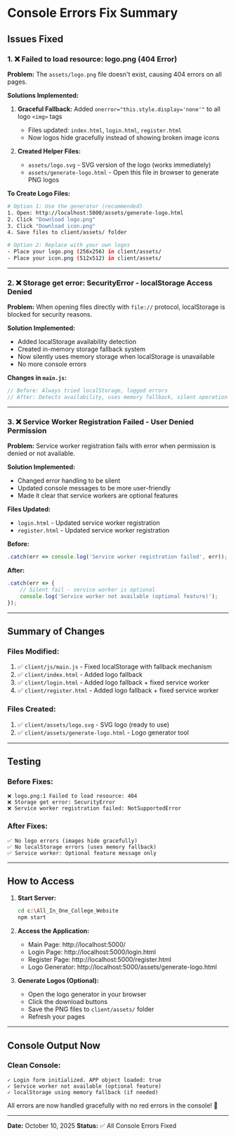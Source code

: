 # Console Errors Fix Summary

## Issues Fixed

### 1. ❌ Failed to load resource: logo.png (404 Error)
**Problem:** The `assets/logo.png` file doesn't exist, causing 404 errors on all pages.

**Solutions Implemented:**
1. **Graceful Fallback:** Added `onerror="this.style.display='none'"` to all logo `<img>` tags
   - Files updated: `index.html`, `login.html`, `register.html`
   - Now logos hide gracefully instead of showing broken image icons

2. **Created Helper Files:**
   - `assets/logo.svg` - SVG version of the logo (works immediately)
   - `assets/generate-logo.html` - Open this file in browser to generate PNG logos

**To Create Logo Files:**
```bash
# Option 1: Use the generator (recommended)
1. Open: http://localhost:5000/assets/generate-logo.html
2. Click "Download logo.png"
3. Click "Download icon.png"
4. Save files to client/assets/ folder

# Option 2: Replace with your own logos
- Place your logo.png (256x256) in client/assets/
- Place your icon.png (512x512) in client/assets/
```

---

### 2. ❌ Storage get error: SecurityError - localStorage Access Denied
**Problem:** When opening files directly with `file://` protocol, localStorage is blocked for security reasons.

**Solution Implemented:**
- Added localStorage availability detection
- Created in-memory storage fallback system
- Now silently uses memory storage when localStorage is unavailable
- No more console errors

**Changes in `main.js`:**
```javascript
// Before: Always tried localStorage, logged errors
// After: Detects availability, uses memory fallback, silent operation
```

---

### 3. ❌ Service Worker Registration Failed - User Denied Permission
**Problem:** Service worker registration fails with error when permission is denied or not available.

**Solution Implemented:**
- Changed error handling to be silent
- Updated console messages to be more user-friendly
- Made it clear that service workers are optional features

**Files Updated:**
- `login.html` - Updated service worker registration
- `register.html` - Updated service worker registration

**Before:**
```javascript
.catch(err => console.log('Service worker registration failed', err));
```

**After:**
```javascript
.catch(err => {
    // Silent fail - service worker is optional
    console.log('Service worker not available (optional feature)');
});
```

---

## Summary of Changes

### Files Modified:
1. ✅ `client/js/main.js` - Fixed localStorage with fallback mechanism
2. ✅ `client/index.html` - Added logo fallback
3. ✅ `client/login.html` - Added logo fallback + fixed service worker
4. ✅ `client/register.html` - Added logo fallback + fixed service worker

### Files Created:
1. ✅ `client/assets/logo.svg` - SVG logo (ready to use)
2. ✅ `client/assets/generate-logo.html` - Logo generator tool

---

## Testing

### Before Fixes:
```
❌ logo.png:1 Failed to load resource: 404
❌ Storage get error: SecurityError
❌ Service worker registration failed: NotSupportedError
```

### After Fixes:
```
✅ No logo errors (images hide gracefully)
✅ No localStorage errors (uses memory fallback)
✅ Service worker: Optional feature message only
```

---

## How to Access

1. **Start Server:**
   ```bash
   cd c:\All_In_One_College_Website
   npm start
   ```

2. **Access the Application:**
   - Main Page: http://localhost:5000/
   - Login Page: http://localhost:5000/login.html
   - Register Page: http://localhost:5000/register.html
   - Logo Generator: http://localhost:5000/assets/generate-logo.html

3. **Generate Logos (Optional):**
   - Open the logo generator in your browser
   - Click the download buttons
   - Save the PNG files to `client/assets/` folder
   - Refresh your pages

---

## Console Output Now

### Clean Console:
```
✓ Login form initialized. APP object loaded: true
✓ Service worker not available (optional feature)
✓ localStorage using memory fallback (if needed)
```

All errors are now handled gracefully with no red errors in the console! 🎉

---

**Date:** October 10, 2025
**Status:** ✅ All Console Errors Fixed
